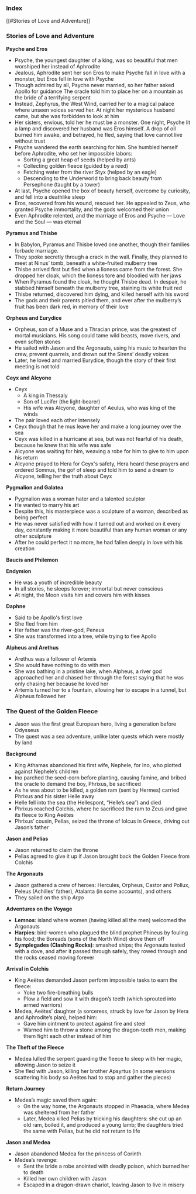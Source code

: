 ### Index
[[#Stories of Love and Adventure]]

### Stories of Love and Adventure

**Psyche and Eros**
- Psyche, the youngest daughter of a king, was so beautiful that men worshiped her instead of Aphrodite
- Jealous, Aphrodite sent her son Eros to make Psyche fall in love with a monster, but Eros fell in love with Psyche
- Though admired by all, Psyche never married, so her father asked Apollo for guidance The oracle told him to place her on a mountain as the bride of a terrifying serpent
- Instead, Zephyrus, the West Wind, carried her to a magical palace where unseen voices served her. At night her mysterious husband came, but she was forbidden to look at him
- Her sisters, envious, told her he must be a monster. One night, Psyche lit a lamp and discovered her husband was Eros himself. A drop of oil burned him awake, and betrayed, he fled, saying that love cannot live without trust
- Psyche wandered the earth searching for him. She humbled herself before Aphrodite, who set her impossible labors:
    - Sorting a great heap of seeds (helped by ants)
    - Collecting golden fleece (guided by a reed)
    - Fetching water from the river Styx (helped by an eagle)
    - Descending to the Underworld to bring back beauty from Persephone (taught by a tower)
- At last, Psyche opened the box of beauty herself, overcome by curiosity, and fell into a deathlike sleep
- Eros, recovered from his wound, rescued her. He appealed to Zeus, who granted Psyche immortality, and the gods welcomed their union
- Even Aphrodite relented, and the marriage of Eros and Psyche — Love and the Soul — was eternal

**Pyramus and Thisbe**
- In Babylon, Pyramus and Thisbe loved one another, though their families forbade marriage.
- They spoke secretly through a crack in the wall. Finally, they planned to meet at Ninus’ tomb, beneath a white-fruited mulberry tree
- Thisbe arrived first but fled when a lioness came from the forest. She dropped her cloak, which the lioness tore and bloodied with her jaws
- When Pyramus found the cloak, he thought Thisbe dead. In despair, he stabbed himself beneath the mulberry tree, staining its white fruit red
- Thisbe returned, discovered him dying, and killed herself with his sword
- The gods and their parents pitied them, and ever after the mulberry’s fruit has been dark red, in memory of their love

**Orpheus and Eurydice**
- Orpheus, son of a Muse and a Thracian prince, was the greatest of mortal musicians. His song could tame wild beasts, move rivers, and even soften stones
- He sailed with Jason and the Argonauts, using his music to hearten the crew, prevent quarrels, and drown out the Sirens’ deadly voices
- Later, he loved and married Eurydice, though the story of their first meeting is not told

**Ceyx and Alcyone**
- Ceyx
	- A king in Thessaly
	- Son of Lucifer (the light-bearer)
	- His wife was Alcyone, daughter of Aeulus, who was king of the winds
- The pair loved each other intensely
- Ceyx though that he mus leave her and make a long journey over the sea
- Ceyx was killed in a hurricane at sea, but was not fearful of his death, because he knew that his wife was safe
- Alcyone was waiting for him, weaving a robe for him to give to him upon his return
- Alcyone prayed to Hera for Ceyx's safety, Hera heard these prayers and ordered Somnus, the gof of sleep and told him to send a dream to Alcyone, telling her the truth about Ceyx

**Pygmalion and Galatea**
- Pygmalion was a woman hater and a talented sculptor
- He wanted to marry his art
- Despite this, his masterpiece was a sculpture of a woman, described as being perfect
- He was never satisfied with how it turned out and worked on it every day, constantly making it more beautiful than any human woman or any other sculpture
- After he could perfect it no more, he had fallen deeply in love with his creation

**Baucis and Philemon**

**Endymion**
- He was a youth of incredible beauty
- In all stories, he sleeps forever; immortal but never conscious
- At night, the Moon visits him and covers him with kisses

**Daphne**
- Said to be Apollo's first love
- She fled from him
- Her father was the river-god, Peneus
- She was transformed into a tree, while trying to flee Apollo

**Alpheus and Arethus**
- Arethus was a follower of Artemis
- She would have nothing to do with men
- She was bathing in a pristine lake, when Alpheus, a river god approached her and chased her through the forest saying that he was only chasing her because he loved her
- Artemis turned her to a fountain, allowing her to escape in a tunnel, but Alpheus followed her

### The Quest of the Golden Fleece

- Jason was the first great European hero, living a generation before Odysseus
- The quest was a sea adventure, unlike later quests which were mostly by land

**Background**
- King Athamas abandoned his first wife, Nephele, for Ino, who plotted against Nephele’s children
- Ino parched the seed-corn before planting, causing famine, and bribed the oracle to demand the boy, Phrixus, be sacrificed
- As he was about to be killed, a golden ram (sent by Hermes) carried Phrixus and his sister Helle away
- Helle fell into the sea (the Hellespont, “Helle’s sea”) and died
- Phrixus reached Colchis, where he sacrificed the ram to Zeus and gave its fleece to King Aeëtes
- Phrixus’ cousin, Pelias, seized the throne of Iolcus in Greece, driving out Jason’s father

**Jason and Pelias**
- Jason returned to claim the throne
- Pelias agreed to give it up if Jason brought back the Golden Fleece from Colchis

**The Argonauts**
- Jason gathered a crew of heroes: Hercules, Orpheus, Castor and Pollux, Peleus (Achilles’ father), Atalanta (in some accounts), and others
- They sailed on the ship _Argo_

**Adventures on the Voyage**
- **Lemnos**: island where women (having killed all the men) welcomed the Argonauts
- **Harpies**: bird-women who plagued the blind prophet Phineus by fouling his food; the Boreads (sons of the North Wind) drove them off
- **Symplegades (Clashing Rocks)**: smashed ships; the Argonauts tested with a dove, and after it passed through safely, they rowed through and the rocks ceased moving forever

**Arrival in Colchis**
- King Aeëtes demanded Jason perform impossible tasks to earn the fleece:
    - Yoke two fire-breathing bulls
    - Plow a field and sow it with dragon’s teeth (which sprouted into armed warriors)
- Medea, Aeëtes’ daughter (a sorceress, struck by love for Jason by Hera and Aphrodite’s plan), helped him:
    - Gave him ointment to protect against fire and steel
    - Warned him to throw a stone among the dragon-teeth men, making them fight each other instead of him

**The Theft of the Fleece**
- Medea lulled the serpent guarding the fleece to sleep with her magic, allowing Jason to seize it
- She fled with Jason, killing her brother Apsyrtus (in some versions scattering his body so Aeëtes had to stop and gather the pieces)

**Return Journey**
- Medea’s magic saved them again:
    - On the way home, the Argonauts stopped in Phaeacia, where Medea was sheltered from her father        
    - Later, Medea killed Pelias by tricking his daughters: she cut up an old ram, boiled it, and produced a young lamb; the daughters tried the same with Pelias, but he did not return to life

**Jason and Medea**
- Jason abandoned Medea for the princess of Corinth
- Medea’s revenge:
    - Sent the bride a robe anointed with deadly poison, which burned her to death
    - Killed her own children with Jason
    - Escaped in a dragon-drawn chariot, leaving Jason to live in misery